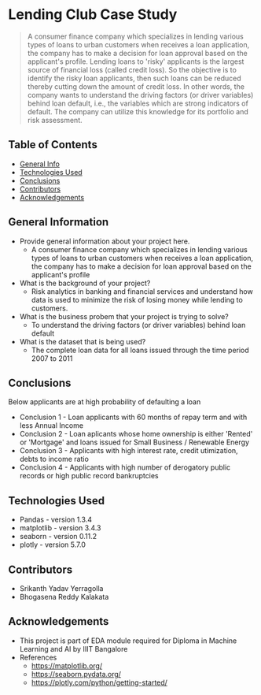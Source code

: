 # Lending Club Case Study
> A consumer finance company which specializes in lending various types of loans to urban customers when receives a loan application, the company has to make a decision for loan approval based on the applicant's profile. Lending loans to 'risky' applicants is the largest source of financial loss (called credit loss). So the objective is to identify the risky loan applicants, then such loans can be reduced thereby cutting down the amount of credit loss. In other words, the company wants to understand the driving factors (or driver variables) behind loan default, i.e., the variables which are strong indicators of default.  The company can utilize this knowledge for its portfolio and risk assessment. 


## Table of Contents
* [General Info](#general-information)
* [Technologies Used](#technologies-used)
* [Conclusions](#conclusions)
* [Contributors](#contributors)
* [Acknowledgements](#acknowledgements)

<!-- You can include any other section that is pertinent to your problem -->

## General Information
- Provide general information about your project here.
    - A consumer finance company which specializes in lending various types of loans to urban customers when receives a loan application, the company has to make a decision for loan approval based on the applicant's profile
- What is the background of your project?
    - Risk analytics in banking and financial services and understand how data is used to minimize the risk of losing money while lending to customers.
- What is the business probem that your project is trying to solve?
    - To understand the driving factors (or driver variables) behind loan default
- What is the dataset that is being used?
    - The complete loan data for all loans issued through the time period 2007 to 2011

<!-- You don't have to answer all the questions - just the ones relevant to your project. -->

## Conclusions
Below applicants are at high probability of defaulting a loan
- Conclusion 1 - Loan applicants with 60 months of repay term and with less Annual Income
- Conclusion 2 - Loan aplicants whose home ownership is either 'Rented' or 'Mortgage' and loans issued for Small Business / Renewable Energy
- Conclusion 3 - Applicants with high interest rate, credit utimization, debts to income ratio
- Conclusion 4 - Applicants with high number of derogatory public records or high public record bankruptcies

<!-- You don't have to answer all the questions - just the ones relevant to your project. -->


## Technologies Used
- Pandas - version 1.3.4
- matplotlib - version 3.4.3
- seaborn - version 0.11.2
- plotly - version 5.7.0

<!-- As the libraries versions keep on changing, it is recommended to mention the version of library used in this project -->


## Contributors
- Srikanth Yadav Yerragolla
- Bhogasena Reddy Kalakata


## Acknowledgements
- This project is part of EDA module required for Diploma in Machine Learning and AI by IIIT Bangalore
- References
    - https://matplotlib.org/
    - https://seaborn.pydata.org/
    - https://plotly.com/python/getting-started/

<!-- Optional -->
<!-- ## License -->
<!-- This project is open source and available under the [... License](). -->

<!-- You don't have to include all sections - just the one's relevant to your project -->